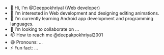 - 👋 Hi, I’m @Deeppokhriyal (Web developer)
- 👀 I’m interested in Web development and designing editing animations.
- 🌱 I’m currently learning Android app development and programming languages. 
- 💞️ I’m looking to collaborate on ...
- 📫 How to reach me @deepakpokhriyal2001
- 😄 Pronouns: ...
- ⚡ Fun fact: ...

<!---
Deeppokhriyal/Deeppokhriyal is a ✨ special ✨ repository because its `README.md` (this file) appears on your GitHub profile.
You can click the Preview link to take a look at your changes.
--->
